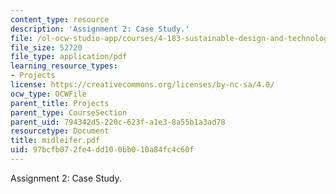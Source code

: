 ```yaml
---
content_type: resource
description: 'Assignment 2: Case Study.'
file: /ol-ocw-studio-app/courses/4-183-sustainable-design-and-technology-research-workshop-spring-2004/97bcfb072fe4dd100bb010a84fc4c60f_midleifer.pdf
file_size: 52720
file_type: application/pdf
learning_resource_types:
- Projects
license: https://creativecommons.org/licenses/by-nc-sa/4.0/
ocw_type: OCWFile
parent_title: Projects
parent_type: CourseSection
parent_uid: 794342d5-220c-623f-a1e3-8a55b1a3ad78
resourcetype: Document
title: midleifer.pdf
uid: 97bcfb07-2fe4-dd10-0bb0-10a84fc4c60f
---
```

Assignment 2: Case Study.